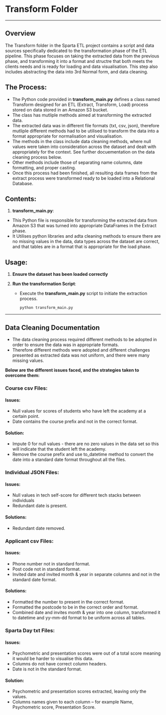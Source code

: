 # Transform Folder
---
## Overview
The Transform folder in the Sparta ETL project contains a script and data sources specifically dedicated to the transformation phase of the ETL pipeline. This phase focuses on taking the extracted data from the previous phase, and transforming it into a format and structre that both meets the clients needs and is ready for loading and data visualisation. This step also includes abstracting the data into 3rd Normal form, and data cleaning. 

## The Process:
- The Python code provided in **transform_main.py** defines a class named Transform designed for an ETL (Extract, Transform, Load) process stored on data stored in an Amazon S3 bucket.
- The class has mutliple methods aimed at transforming the extracted data.
- The extracted data was in different file formats (txt, csv, json), therefore mutliple different methods had to be utilised to transform the data into a format appropriate for normalisation and visualisation.
- The methods in the class include data cleaning methods, where null values were taken into consideration across the dataset and dealt with appropriately for the context. See further docuementation on the data cleaning process below.
- Other methods include those of separating name columns, date formatting, and proper casting.
- Once this process had been finished, all resulting data frames from the extract process were transformed ready to be loaded into a Relational Database. 

## Contents:
1. **transform_main.py**:
  - This Python file is responsible for transforming the extracted data from Amazon S3 that was turned into appropriate DataFrames in the Extract phase.
  - It Utilises python libraries and adta cleaning methods to ensure there are no missing values in the data, data types across the dataset are correct, and that tables are in a format that is appropriate for the load phase. 


## Usage:
1. **Ensure the dataset has been loaded correctly**
   
3. **Run the transformation Script**:
   - Execute the **transform_main.py** script to initiate the extraction process.
     
     ```python transform_main.py```

--- 
## Data Cleaning Documentation
- The data cleaning process required different methods to be adopted in order to ensure the data was in appropriate formats.
- Therefore different methods were adopted and different challenges presented as extracted data was not uniform, and there were many missing values.

**Below are the different issues faced, and the strategies taken to overcome them:**

### Course csv Files:
#### Issues: 
- Null values for scores of students who have left the academy at a certain point. 
- Date contains the course prefix and not in the correct format. 

#### Solution:  
- Impute 0 for null values - there are no zero values in the data set so this will indicate that the student left the academy. 
- Remove the course prefix and use to_datetime method to convert the date into a standard date format throughout all the files. 

 ### Individual JSON Files:
#### Issues: 
- Null values in tech self-score for different tech stacks between individuals 
- Redundant date is present. 

#### Solutions: 
- Redundant date removed.

### Applicant csv Files:
#### Issues: 
- Phone number not in standard format. 
- Post code not in standard format.
- Invited date and invited month & year in separate columns and not in the standard date format.

#### Solutions:
- Formatted the number to present in the correct format.
- Formatted the postcode to be in the correct order and format.
- Combined date and invites month & year into one column, transformed it to datetime and yy-mm-dd format to be uniform across all tables.

### Sparta Day txt Files:
#### Issues: 
- Psychometric and presentation scores were out of a total score meaning it would be harder to visualise this data. 
- Columns do not have correct column headers.
- Date is not in the standard format.

#### Solution: 
- Psychometric and presentation scores extracted, leaving only the values.
- Columns names given to each column – for example Name, Psychometric score, Presentation Score.


